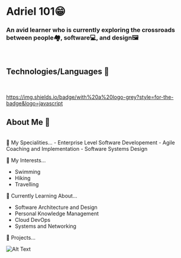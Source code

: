 

# Adriel 101😁
### An avid learner who is currently exploring the crossroads between people🏘️, software💻, and design🖼️
</div>
</br>

## Technologies/Languages 📑
</div>
</br>

https://img.shields.io/badge/with%20a%20logo-grey?style=for-the-badge&logo=javascript

## About Me 📑
</div>
</br>
 🌟 My Specialities...
- Enterprise Level Software Developement
- Agile Coaching and Implementation
- Software Systems Design

🌟 My Interests...
- Swimming
- Hiking
- Travelling

🌟 Currently Learning About...
- Software Architecture and Design
- Personal Knowledge Management
- Cloud DevOps
- Systems and Networking

🌟 Projects...


![Alt Text](https://media.giphy.com/media/bPCwGUF2sKjyE/giphy.gif)

<!--
**AdrielDeVera/AdrielDeVera** is a ✨ _special_ ✨ repository because its `README.md` (this file) appears on your GitHub profile.

Here are some ideas to get you started:

- 🔭 I’m currently working on ...
- 🌱 I’m currently learning ...
- 👯 I’m looking to collaborate on ...
- 🤔 I’m looking for help with ...
- 💬 Ask me about ...
- 📫 How to reach me: ...
- 😄 Pronouns: ...
- ⚡ Fun fact: ...

> Leading Kubernetes 1.28 Release Team
> Reviving UW Cybersecurity Club
> Sending V2's in bouldering 🧗‍♀️
-->
